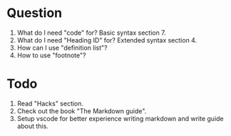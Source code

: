 # Question

1. What do I need "code" for? Basic syntax section 7.
2. What do I need "Heading ID" for? Extended syntax section 4.
3. How can I use "definition list"?
4. How to use "footnote"?

# Todo

1. Read "Hacks" section.
2. Check out the book "The Markdown guide".
3. Setup vscode for better experience writing markdown and write guide about this.